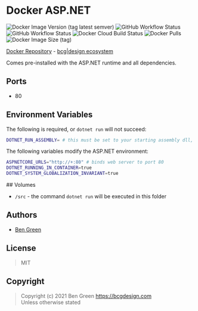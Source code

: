 # Docker ASP.NET

![Docker Image Version (tag latest semver)](https://img.shields.io/docker/v/bcgdesign/aspnet/latest?label=latest) ![GitHub Workflow Status](https://img.shields.io/github/workflow/status/bencgreen/docker-aspnet/3.1-dev?label=github+3.1) ![GitHub Workflow Status](https://img.shields.io/github/workflow/status/bencgreen/docker-aspnet/5.0-dev?label=github+5.0) ![Docker Cloud Build Status](https://img.shields.io/docker/cloud/build/bcgdesign/aspnet?label=docker) ![Docker Pulls](https://img.shields.io/docker/pulls/bcgdesign/aspnet?label=pulls) ![Docker Image Size (tag)](https://img.shields.io/docker/image-size/bcgdesign/aspnet/latest?label=size)

[Docker Repository](https://hub.docker.com/r/bcgdesign/aspnet) - [bcg|design ecosystem](https://github.com/bencgreen/docker)

Comes pre-installed with the ASP.NET runtime and all dependencies.

## Ports

* 80

## Environment Variables

The following is required, or `dotnet run` will not succeed:

```bash
DOTNET_RUN_ASSEMBLY= # this must be set to your starting assembly dll, relative to /src
```

The following variables modify the ASP.NET environment:

```bash
ASPNETCORE_URLS="http://+:80" # binds web server to port 80
DOTNET_RUNNING_IN_CONTAINER=true
DOTNET_SYSTEM_GLOBALIZATION_INVARIANT=true
```

## Volumes

* `/src` - the command `dotnet run` will be executed in this folder

## Authors

* [Ben Green](https://github.com/bencgreen)

## License

> MIT

## Copyright

> Copyright (c) 2021 Ben Green <https://bcgdesign.com>  
> Unless otherwise stated
